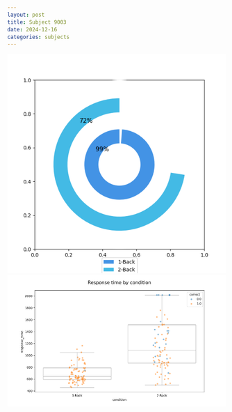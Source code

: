 ```yaml
---
layout: post
title: Subject 9003
date: 2024-12-16
categories: subjects
---
```


![](data/9003/run-7/9003_accuracy_by_condition.png)
![](data/9003/run-7/9003_response_time_by_condition.png)

